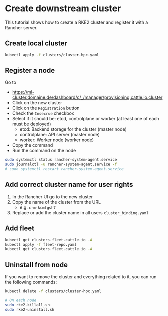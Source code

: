 # Create downstream cluster
This tutorial shows how to create a RKE2 cluster and register it with a Rancher server.

## Create local cluster
```bash	
kubectl apply -f clusters/cluster-hpc.yaml
```

## Register a node
Go to
- https://ml-cluster.domaine.de/dashboard/c/_/manager/provisioning.cattle.io.cluster
- Click on the new cluster
- Click on the `Registration` button
- Check the `Insecrue` checkbox
- Select if it should be: etcd, controlplane or worker (at least one of each must be deployed)
    - etcd: Backend storage for the cluster (master node)
    - controlplane: API server (master node)
    - worker: Worker node (worker node)
- Copy the command
- Run the command on the node

```bash
sudo systemctl status rancher-system-agent.service
sudo journalctl -u rancher-system-agent.service -f
# sudo systemctl restart rancher-system-agent.service
```

## Add correct cluster name for user rights
1. In the Rancher UI go to the new cluster
2. Copy the name of the cluster from the URL
    - e.g. `c-m-kcmfgsh7`
3. Replace or add the cluster name in all users `cluster_binding.yaml`

## Add fleet
```bash
kubectl get clusters.fleet.cattle.io -A
kubectl apply -f fleet-repo.yaml
kubectl get clusters.fleet.cattle.io -A
```

## Uninstall from node
If you want to remove the cluster and everything related to it, you can run the following commands:
```bash
kubectl delete -f clusters/cluster-hpc.yaml

# On each node
sudo rke2-killall.sh
sudo rke2-uninstall.sh
```